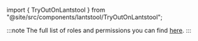 import { TryOutOnLantstool } from "@site/src/components/lantstool/TryOutOnLantstool";


<TryOutOnLantstool path="docs/2.build/5.primitives/dao/create-dao.json" />

:::note
The full list of roles and permissions you can find [here](https://github.com/near-daos/sputnik-dao-contract#roles-and-permissions).
:::